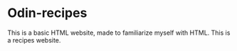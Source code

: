 # Odin-recipes
This is a basic HTML website, made to familiarize myself with HTML. This is a recipes website.